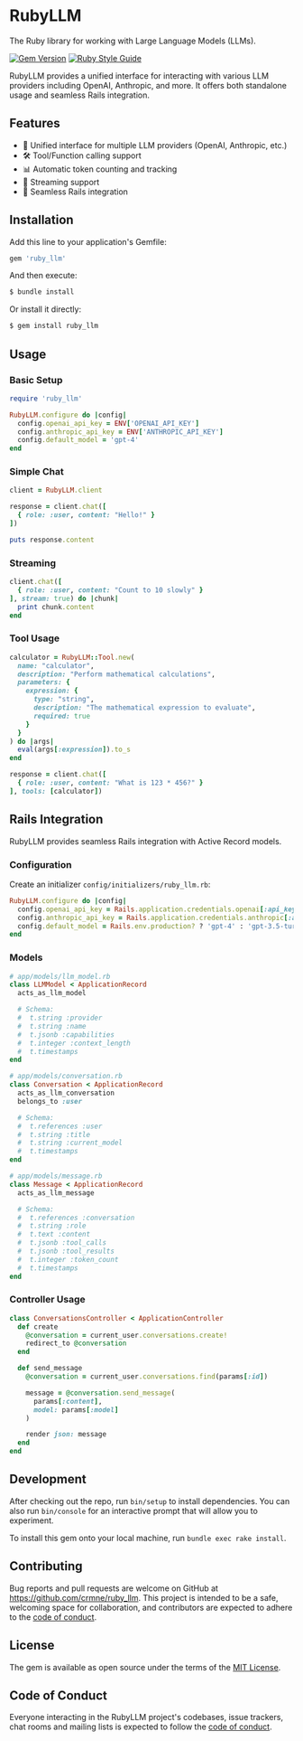 # RubyLLM

The Ruby library for working with Large Language Models (LLMs).

[![Gem Version](https://badge.fury.io/rb/ruby_llm.svg)](https://badge.fury.io/rb/ruby_llm)
[![Ruby Style Guide](https://img.shields.io/badge/code_style-standard-brightgreen.svg)](https://github.com/testdouble/standard)

RubyLLM provides a unified interface for interacting with various LLM providers including OpenAI, Anthropic, and more. It offers both standalone usage and seamless Rails integration.

## Features

- 🤝 Unified interface for multiple LLM providers (OpenAI, Anthropic, etc.)
- 🛠️ Tool/Function calling support
- 📊 Automatic token counting and tracking
- 🔄 Streaming support
- 🚂 Seamless Rails integration

## Installation

Add this line to your application's Gemfile:

```ruby
gem 'ruby_llm'
```

And then execute:
```bash
$ bundle install
```

Or install it directly:

```bash
$ gem install ruby_llm
```

## Usage

### Basic Setup

```ruby
require 'ruby_llm'

RubyLLM.configure do |config|
  config.openai_api_key = ENV['OPENAI_API_KEY']
  config.anthropic_api_key = ENV['ANTHROPIC_API_KEY']
  config.default_model = 'gpt-4'
end
```

### Simple Chat

```ruby
client = RubyLLM.client

response = client.chat([
  { role: :user, content: "Hello!" }
])

puts response.content
```

### Streaming

```ruby
client.chat([
  { role: :user, content: "Count to 10 slowly" }
], stream: true) do |chunk|
  print chunk.content
end
```

### Tool Usage

```ruby
calculator = RubyLLM::Tool.new(
  name: "calculator",
  description: "Perform mathematical calculations",
  parameters: {
    expression: {
      type: "string",
      description: "The mathematical expression to evaluate",
      required: true
    }
  }
) do |args|
  eval(args[:expression]).to_s
end

response = client.chat([
  { role: :user, content: "What is 123 * 456?" }
], tools: [calculator])
```

## Rails Integration

RubyLLM provides seamless Rails integration with Active Record models.

### Configuration

Create an initializer `config/initializers/ruby_llm.rb`:

```ruby
RubyLLM.configure do |config|
  config.openai_api_key = Rails.application.credentials.openai[:api_key]
  config.anthropic_api_key = Rails.application.credentials.anthropic[:api_key]
  config.default_model = Rails.env.production? ? 'gpt-4' : 'gpt-3.5-turbo'
end
```

### Models

```ruby
# app/models/llm_model.rb
class LLMModel < ApplicationRecord
  acts_as_llm_model

  # Schema:
  #  t.string :provider
  #  t.string :name
  #  t.jsonb :capabilities
  #  t.integer :context_length
  #  t.timestamps
end

# app/models/conversation.rb
class Conversation < ApplicationRecord
  acts_as_llm_conversation
  belongs_to :user

  # Schema:
  #  t.references :user
  #  t.string :title
  #  t.string :current_model
  #  t.timestamps
end

# app/models/message.rb
class Message < ApplicationRecord
  acts_as_llm_message

  # Schema:
  #  t.references :conversation
  #  t.string :role
  #  t.text :content
  #  t.jsonb :tool_calls
  #  t.jsonb :tool_results
  #  t.integer :token_count
  #  t.timestamps
end
```

### Controller Usage

```ruby
class ConversationsController < ApplicationController
  def create
    @conversation = current_user.conversations.create!
    redirect_to @conversation
  end

  def send_message
    @conversation = current_user.conversations.find(params[:id])

    message = @conversation.send_message(
      params[:content],
      model: params[:model]
    )

    render json: message
  end
end
```

## Development

After checking out the repo, run `bin/setup` to install dependencies. You can also run `bin/console` for an interactive prompt that will allow you to experiment.

To install this gem onto your local machine, run `bundle exec rake install`.

## Contributing

Bug reports and pull requests are welcome on GitHub at https://github.com/crmne/ruby_llm. This project is intended to be a safe, welcoming space for collaboration, and contributors are expected to adhere to the [code of conduct](https://github.com/crmne/ruby_llm/blob/main/CODE_OF_CONDUCT.md).

## License

The gem is available as open source under the terms of the [MIT License](https://opensource.org/licenses/MIT).

## Code of Conduct

Everyone interacting in the RubyLLM project's codebases, issue trackers, chat rooms and mailing lists is expected to follow the [code of conduct](https://github.com/crmne/ruby_llm/blob/main/CODE_OF_CONDUCT.md).